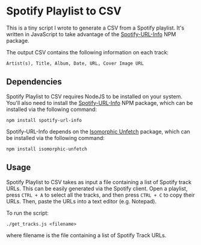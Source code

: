 # Spotify Playlist to CSV

This is a tiny script I wrote to generate a CSV from a Spotify playlist. It's written in JavaScript to take advantage of the [Spotify-URL-Info](https://github.com/microlinkhq/spotify-url-info) NPM package.

The output CSV contains the following information on each track:

```
Artist(s), Title, Album, Date, URL, Cover Image URL
```

## Dependencies

Spotify Playlist to CSV requires NodeJS to be installed on your system. You'll also need to install the [Spotify-URL-Info](https://github.com/microlinkhq/spotify-url-info) NPM package,
which can be installed via the following command:

```
npm install spotify-url-info
```

Spotify-URL-Info depends on the [Isomorphic Unfetch](https://www.npmjs.com/package/isomorphic-unfetch) package, which can be installed via the following command:

```
npm install isomorphic-unfetch
```

## Usage

Spotify Playlist to CSV takes as input a file containing a list of Spotify track URLs. This can be easily generated via the Spotify client. Open a playlist, press `CTRL + A` to select all the tracks, and then press `CTRL + C` to copy their URLs. Then, paste the URLs into a text editor (e.g. Notepad).

To run the script:

```
./get_tracks.js <filename>
```

where filename is the file containing a list of Spotify Track URLs.